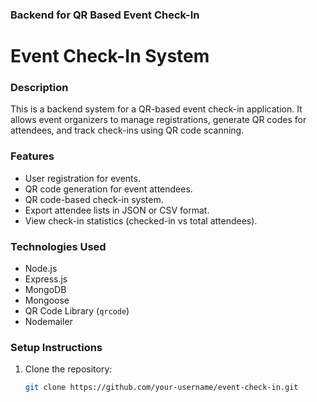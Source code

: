 ### Backend for QR Based Event Check-In

# Event Check-In System

### Description
This is a backend system for a QR-based event check-in application. It allows event organizers to manage registrations, generate QR codes for attendees, and track check-ins using QR code scanning.

### Features
- User registration for events.
- QR code generation for event attendees.
- QR code-based check-in system.
- Export attendee lists in JSON or CSV format.
- View check-in statistics (checked-in vs total attendees).

### Technologies Used
- Node.js
- Express.js
- MongoDB
- Mongoose
- QR Code Library (`qrcode`)
- Nodemailer

### Setup Instructions
1. Clone the repository:
   ```bash
   git clone https://github.com/your-username/event-check-in.git

